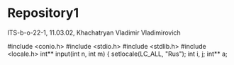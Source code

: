 # Repository1
ITS-b-o-22-1, 11.03.02, Khachatryan Vladimir Vladimirovich

#include <conio.h>
#include <stdio.h>
#include <stdlib.h>
#include <locale.h>
int** input(int n, int m)
{
	setlocale(LC_ALL, "Rus");
	int i, j;
	int** a;


